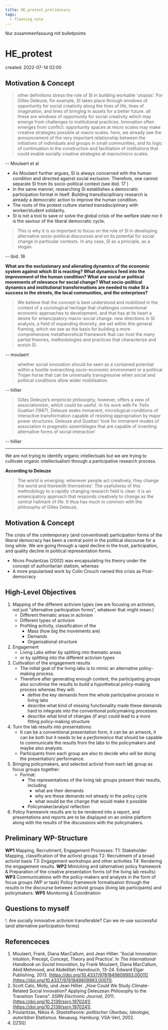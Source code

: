 ```yaml
---
title: HE_protest_preliminary
tags:
  - fleeting_note
---
```


Nur zusammenfassung mit bulletpoints
# HE_protest
created: 2022-07-14 02:00

## Motivation & Concept
> other definitions stress the role of SI in building workable ‘utopias’. For Gilles Deleuze, for example, SI takes place through windows of opportunity for social creativity along the lines of life, lines of imagination, and lines of bringing in assets for a better future. all these are windows of opportunity for social creativity which may emerge from challenges to institutional practices. Innovation often emerges from conflict: opportunity spaces at micro scales may make creative strategies possible at macro scales. here, we already see the announcement of the very important relationship between the initiatives of individuals and groups in small communities, and its logic of continuation in the construction and facilitation of institutions that could enable socially creative strategies at macro/micro scales.

-- Moulaert et al

- As Moulaert further argues, SI is always concerned with the human condition and directed against social exclusion. Therefore, one cannot separate SI from its socio-political context (see ibid. 17 )
- In the same manner, researching SI establishes a democratic participation format in itself. Building transdisciplinary research is already a democratic action to improve the human condition.
- The roots of the protest culture started transdisciplinary with worker/student solidarity. 
- SI is not a tool to save or solve the global crisis of the welfare state nor it is the saviour of the liberal democratic cycle. 

> This is why it is so important to focus on the role of SI in developing alternative socio-political discourses and on its potential for social change in particular contexts. In any case, SI as a principle, as a slogan.

-- ibid. 18

**What are the exclusionary and alienating dynamics of the economic system against which SI is reacting? What dynamics feed into the improvement of the human condition? What are social or political movements of relevance for social change? What socio-political dynamics and institutional transformations are needed to make SI a success in the streets, the local communities, and the enterprises?**

> We believe that the concept is best understood and mobilized in the context of a sociological heritage that challenges conventional economic approaches to development, and that has at its heart a desire for emancipatory macro-social change. new directions in SI analysis, a field of expanding diversity, are set within this general framing, which we see as the basis for building a more comprehensive metatheoretical framework that can host the many partial theories, methodologies and practices that characterize and enrich SI.

-- moulaert

> whether social innovation should be seen as a contained potential within a hostile overarching socio-economic environment or a political Trojan horse that can be universally transgressive when social and political conditions allow wider mobilisation.

-- hillier

> Gilles Deleuze’s empiricist philosophy, however, offers a view of associationism, which could be useful. In his work with Fe ́ Felix Guattari (1987), Deleuze seeks immanent, micrological conditions of interactive transformation capable of resisting appropriation by major power structures. Deleuze and Guattari ‘look for immanent modes of association in pragmatic assemblages that are capable of inventing alternative forms of social interaction’

-- hillier

---

We are not trying to identify organic intellectuals but we are trying to cultivate organic intellectualism through a participative research process.

**According to Deleuze**

> The world is emerging: whenever people act creatively, they change the world and therewith themselves’. The usefulness of this methodology to a rapidly changing research field is clear: it is an emancipatory approach that responds creatively to change as the central hallmark of life. It thus has much in common with the philosophy of Gilles Deleuze,

## Motivation & Concept
The crisis of the contemporary (and conventional) participation forms of the liberal democracy has been a central point in the political discourse for a long while. We are going through a rapid decline in the trust, participation, and quality decline in political representation forms. 

- Nicos Poulantzas (2002) was encapsulating his theory under the concept of authoritarian statism, whereas  
- A more popularised work by Colin Crouch named this crisis as Post-democracy

## High-Level Objectives
1. Mapping of the different activism types (we are focusing on activism, not just "alternative participation forms", whatever that might mean.)
	- Different thematic areas in activism
	- Different types of activism
	- Profiling activity, classification of the 
		- Mass (how big the movements are)
		- Demands
		- Organisational structure
2. Engagement
	- Living Labs either by splitting into thematic areas
	- or by splitting into the different activism types
3. Cultivation of the engagement results
	- The initial goal of the living labs is to mimic an alternative policy-making process.
	- Therefore after generating enough content, the participating groups also scrutinise the results to *build* a hypothetical policy-making process whereas they will:
		- define the key demands from the whole participative process in living labs 
		- describe what kind of missing functionality made these demands hard to integrate into the conventional policymaking processes
		- describe what kind of changes (if any) could lead to a more fitting policy-making structure
4. Turn the lab results into presentations:
	- It can be a conventional presentation form, it can be an artwork, it can be both but it needs to be a *performance* that should be capable to communicate the results from the labs to the policymakers and maybe also analysts.
	- Participants from each group are also to decide who will be doing the presentation/ performance.
5. Bringing policymakers, and selected activist from each lab group as focus groups together:
	- Format:
		- The representatives of the living lab groups present their results, including
			- what are their demands
			- why are these demands not already in the policy cycle
			- what would be the change that would make it possible
		- Policymaker/analyst reflection
6. Policy framework results are to be rendered into a report, and presentations and reports are to be displayed on an online platform along with the results of the discussions with the policymakers.

## Preliminary WP-Structure
**WP1** Mapping, Recruitment, Engagement Processes:
  T1: Stakeholder Mapping, classification of the activist groups
  T2: Recruitment of a broad activist basis
  T3: Engagement workshops and other activities
  T4: Rendering the engagement results.
**WP2**  Mimicking and (alternative) policy framework & Preparation of the creative presentation forms (of the living lab results)
**WP3** Communications with the policy-makers and analysts in the form of focus groups
(WP or task) Policy framework formalisation through the results in the discourse between activist groups (living lab participants) and policymakers.
**WP5** Monitoring & Coordination

## Questions to myself
!. Are socially innovative activism transferable? Can we re-use successful (and alternative participation forms)

## Referenceces
1. Moulaert, Frank, Diana MacCallum, and Jean Hillier. ‘Social Innovation: Intuition, Precept, Concept, Theory and Practice’. In _The International Handbook on Social Innovation_, by Frank Moulaert, Diana MacCallum, Abid Mehmood, and Abdelillah Hamdouch, 13–24. Edward Elgar Publishing, 2013. [https://doi.org/10.4337/9781849809993.00011](https://doi.org/10.4337/9781849809993.00011).
2. Scott Cato, Molly, und Jean Hillier. „How Could We Study Climate-Related Social Innovation? Applying Deleuzean Philosophy to the Transition Towns“. _SSRN Electronic Journal_, 2011. [https://doi.org/10.2139/ssrn.1970241](https://doi.org/10.2139/ssrn.1970241).
3. Poulantzas, Nikos A. _Staatstheorie: politischer Überbau, Ideologie, autoritärer Etatismus_. Neuausg. Hamburg: VSA-Verl, 2002.
4. [[ZSI]]